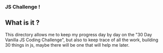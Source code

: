 ### JS Challenge !

## What is it ?

This directory allows me to keep my progress day by day on the "30 Day Vanilla JS Coding Challenge", but also to keep trace of all the work, building 30 things in js, maybe there will be one that will help me later.
